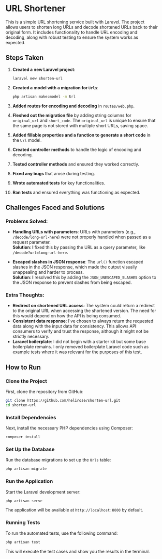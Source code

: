 # URL Shortener

This is a simple URL shortening service built with Laravel. The project allows users to shorten long URLs and decode shortened URLs back to their original form. It includes functionality to handle URL encoding and decoding, along with robust testing to ensure the system works as expected.

## Steps Taken

1. **Created a new Laravel project**:

    ```bash
    laravel new shorten-url
    ```

2. **Created a model with a migration for `Urls`**:

    ```bash
    php artisan make:model -m Url
    ```

3. **Added routes for encoding and decoding** in `routes/web.php`.

4. **Fleshed out the migration file** by adding string columns for `original_url` and `short_code`. The `original_url` is unique to ensure that the same page is not stored with multiple short URLs, saving space.

5. **Added fillable properties and a function to generate a short code** in the `Url` model.

6. **Created controller methods** to handle the logic of encoding and decoding.

7. **Tested controller methods** and ensured they worked correctly.

8. **Fixed any bugs** that arose during testing.

9. **Wrote automated tests** for key functionalities.

10. **Ran tests** and ensured everything was functioning as expected.

## Challenges Faced and Solutions

### Problems Solved:

-   **Handling URLs with parameters**: URLs with parameters (e.g., `/decode/long-url-here`) were not properly handled when passed as a request parameter.  
    **Solution**: I fixed this by passing the URL as a query parameter, like `/decode?url=long-url-here`.

-   **Escaped slashes in JSON response**: The `url()` function escaped slashes in the JSON response, which made the output visually unappealing and harder to process.  
    **Solution**: I resolved this by adding the `JSON_UNESCAPED_SLASHES` option to the JSON response to prevent slashes from being escaped.

### Extra Thoughts:

-   **Redirect on shortened URL access**: The system could return a redirect to the original URL when accessing the shortened version. The need for this would depend on how the API is being consumed.
-   **Consistent data response**: I've chosen to always return the requested data along with the input data for consistency. This allows API consumers to verify and trust the response, although it might not be strictly necessary.
-   **Laravel boilerplate**: I did not begin with a starter kit but some base boilerplate remains. I only removed boilerplate Laravel code such as example tests where it was relevant for the purposes of this test.

## How to Run

### Clone the Project

First, clone the repository from GitHub:

```bash
git clone https://github.com/helirose/shorten-url.git
cd shorten-url
```

### Install Dependencies

Next, install the necessary PHP dependencies using Composer:

```bash
composer install
```

### Set Up the Database

Run the database migrations to set up the `Urls` table:

```bash
php artisan migrate
```

### Run the Application

Start the Laravel development server:

```bash
php artisan serve
```

The application will be available at `http://localhost:8000` by default.

### Running Tests

To run the automated tests, use the following command:

```bash
php artisan test
```

This will execute the test cases and show you the results in the terminal.
